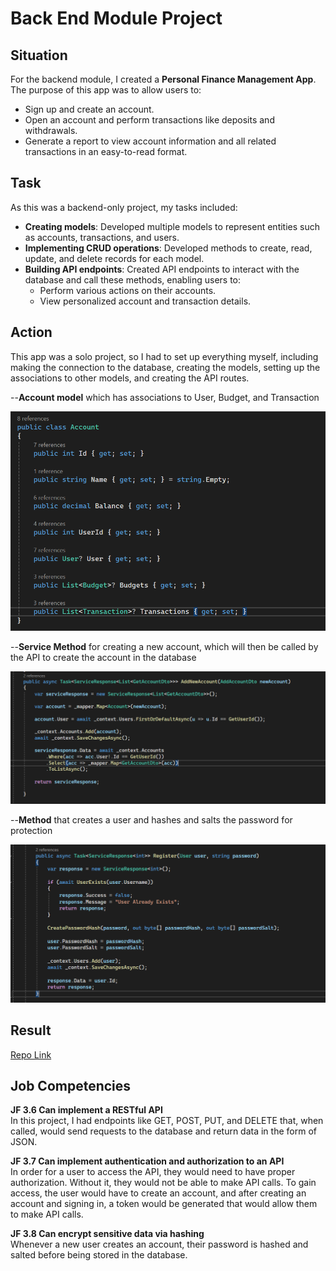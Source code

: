 # Back End Module Project

## Situation

For the backend module, I created a <strong>Personal Finance Management App</strong>. The purpose of this app was to allow users to:

<ul>
    <li>Sign up and create an account.</li>
    <li>Open an account and perform transactions like deposits and withdrawals.</li>
    <li>Generate a report to view account information and all related transactions in an easy-to-read format.</li>
</ul>

## Task

As this was a backend-only project, my tasks included:

<ul>
    <li><strong>Creating models</strong>: Developed multiple models to represent entities such as accounts, transactions, and users.</li>
    <li><strong>Implementing CRUD operations</strong>: Developed methods to create, read, update, and delete records for each model.</li>
    <li><strong>Building API endpoints</strong>: Created API endpoints to interact with the database and call these methods, enabling users to:
        <ul>
            <li>Perform various actions on their accounts.</li>
            <li>View personalized account and transaction details.</li>
        </ul>
    </li>
</ul>

## Action

This app was a solo project, so I had to set up everything myself, including making the connection to the database, creating the models, setting up the associations to other models, and creating the API routes.

<p> --<strong>Account model</strong> which has associations to User, Budget, and Transaction</p>
<img src="../BackendProject/ImagesBP/AccountScreenshot.png" alt="Account model screenshot" />

<p> --<strong>Service Method</strong> for creating a new account, which will then be called by the API to create the account in the database</p>
<img src="../BackendProject/ImagesBP/AddNewAccount.png" alt="Add new account service method" />

<p> --<strong>Method</strong> that creates a user and hashes and salts the password for protection</p>
<img src="../BackendProject/ImagesBP/UserRegisterMethod.png" alt="User registration method with password hashing and salting" />

## Result

<a href = "https://github.com/andrewozo/PersonalFinanceManagementProject">Repo Link</a>

## Job Competencies

<p><strong>JF 3.6 Can implement a RESTful API</strong><br>
In this project, I had endpoints like GET, POST, PUT, and DELETE that, when called, would send requests to the database and return data in the form of JSON.</p>

<p><strong>JF 3.7 Can implement authentication and authorization to an API</strong><br>
In order for a user to access the API, they would need to have proper authorization. Without it, they would not be able to make API calls. To gain access, the user would have to create an account, and after creating an account and signing in, a token would be generated that would allow them to make API calls.</p>

<p><strong>JF 3.8 Can encrypt sensitive data via hashing</strong><br>
Whenever a new user creates an account, their password is hashed and salted before being stored in the database.</p>
